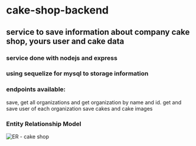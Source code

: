 # cake-shop-backend

## service to save information about company cake shop, yours user and cake data

### service done with **nodejs** and **express**
### using **sequelize for mysql** to storage information

### endpoints available: 
save, get all organizations and get organization by name and id.
get and save user of each organization
save cakes and cake images

### **Entity Relationship Model** 
![ER - cake shop](https://github.com/user-attachments/assets/705ef9a1-0153-4478-9bec-fc09f1b09777)

